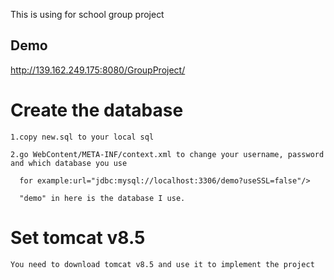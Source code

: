 This is using for school group project

## Demo
 http://139.162.249.175:8080/GroupProject/
	
Create the database
=====
	1.copy new.sql to your local sql

	2.go WebContent/META-INF/context.xml to change your username, password and which database you use
		
	  for example:url="jdbc:mysql://localhost:3306/demo?useSSL=false"/> 
	
	  "demo" in here is the database I use.

Set tomcat v8.5
=====
	You need to download tomcat v8.5 and use it to implement the project
	
